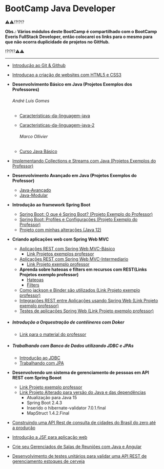 # BootCamp Java Developer

⚠️⚠️⁉️⁉️⁉️

**Obs.: Vários módulos deste BootCamp é compartilhado com o BootCamp Everis FullStack Developer, então colocarei os links para o mesmo para que não ocorra duplicidade de projetos no GitHub.**

⁉️⁉️⁉️⚠️⚠️

------

- [Introdução ao Git & Github]( https://github.com/SidneyMoreira/bootCampsDIO/tree/master/EverisFullStack/IntroGitGithub/workspace/livro-receitas)


- [Introduçao a criação de websites com HTML5 e CSS3](https://github.com/SidneyMoreira/bootCampsDIO/tree/master/EverisFullStack/IntroCriaWebSitesHTMLeCSS3)

- **Desenvolvimento Básico em Java  (Projetos Exemplos dos Professores)**

  ###### 		André Luis Gomes

  - [Caracteristicas-da-linguagem-java](https://github.com/andrelugomes/digital-innovation-one/tree/master/caracteristicas-da-linguagem-java)

  - [Caracteristicas-da-linguagem-java-2](https://github.com/andrelugomes/digital-innovation-one/tree/master/caracteristicas-da-linguagem-java-2)

    ###### Marco Ollivier

  - [Curso Java Básico](https://github.com/marcopollivier/DigitalInnovationOne-CursoBasicoJava)

- [Implementando Collections e Streams com Java (Projetos Exemplos do Professor)](https://github.com/wesleyfuchter/collections-course)

- **Desenvolvimento Avançado em Java (Projetos Exemplos do Professor)**

  - [Java-Avançado](https://github.com/jpbaterabsb/java-avancado)
  - [Java-Modular](https://github.com/jpbaterabsb/java-modular)

- **Introdução ao framework Spring Boot** 

  - [Spring Boot: O que é Spring Boot? (Projeto Exemplo do Professor)](https://github.com/rpeleias/springboot_digital_innovation_one)
  - [Spring Boot: Profiles e Configurações (Projeto Exemplo do Professor)](https://github.com/rpeleias/springbootprofile_digital_innovation_one)
  - [Projeto com minhas alterações (Java 12)](https://github.com/SidneyMoreira/bootCampsDIO/tree/master/EverisFullStack/IntroFrameworkSpringBoot)

- **Criando aplicações web com Spring Web MVC**

  - [Aplicações REST com Spring Web MVC-Básico]()
    - [Link Projetos exemplos professor](https://github.com/andrelugomes/global-labs-academy)
  - [Aplicações REST com Spring Web MVC-Intermediario]()
    - [Link Projeto exemplo professor](https://github.com/glauber-barboza/digitalinnovation-jaxrs)
  - **Aprenda sobre hateoas e filters em recursos com REST(Links Projetos exemplo professor)**
    - [Hateoas](https://github.com/glauber-barboza/digitalinnovation-hateoas-init)
    - [Filters](https://github.com/glauber-barboza/digitalinnovation-filters)
  - [Como jackson e Binder são utilizados (Link Projeto exemplo professor)](https://github.com/glauber-barboza/digitalinnovation-jackson)
  - [Integrações REST entre Aplicações usando Spring Web (Link Projeto exemplo professor)](https://github.com/glauber-barboza/spring-web)
  - [Testes de aplicações Spring Web (Link Projeto exemplo professor)](https://github.com/glauber-barboza/digitalinovation-mockmvc)

- ##### Introdução a Orquestração de contêineres com Doker

  - [Link para o material do professor](https://github.com/luistkd4/docker101)
  
- ##### Trabalhando com Banco de Dados utilizando JDBC e JPAs

  - [Introdução ao JDBC](https://github.com/danielkv7/jdbc-basico)
  - [Trabalhando com JPA](https://github.com/danielkv7/jpa-basico)
  
- **Desenvolvendo um sistema de gerenciamento de pessoas em API REST com Spring Booot**

  - [Link Projeto exemplo professor](https://github.com/rpeleias/personapi_dio_live_coding)
  - [Link Projeto Alterado para versão do Java e das dependências](https://github.com/SidneyMoreira/bootCampsDIO/tree/master/EverisFullStack/DevSistGerePessoasAPI_Rest_SpringBoot/personapi_maven)
    - Atualização para Java 15
    - Spring Boot 2.4.3
    - Inserido o hibernate-validator 7.0.1.final 
    - MapStruct 1.4.2.Final

- [Construindo uma API Rest de consulta de cidades do Brasil do zero até a produção](https://github.com/SidneyMoreira/bootCampsDIO/tree/master/JavaDeveloper/ConstrAPI_RestConsultaCidBrasilZeroAteProd)

- [Introdução a JSF para aplicação web]()

- [Crie seu Gerenciados de Salas de Reuniões com Java e Angular](https://github.com/SidneyMoreira/bootCampsDIO/tree/master/EverisFullStack/CrieGerencSalasReunioesJavaeAngular)

- [Desenvolvimento de testes unitários para validar uma API REST de gerenciamento estoques de cerveja](https://github.com/SidneyMoreira/bootCampsDIO/tree/master/EverisFullStack/TestUnitAPIRestContBeer)

  

